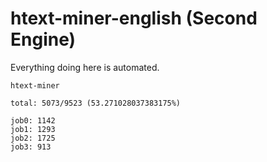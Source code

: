 # htext-miner-english (Second Engine)

Everything doing here is automated.

```
htext-miner

total: 5073/9523 (53.271028037383175%)

job0: 1142
job1: 1293
job2: 1725
job3: 913
```